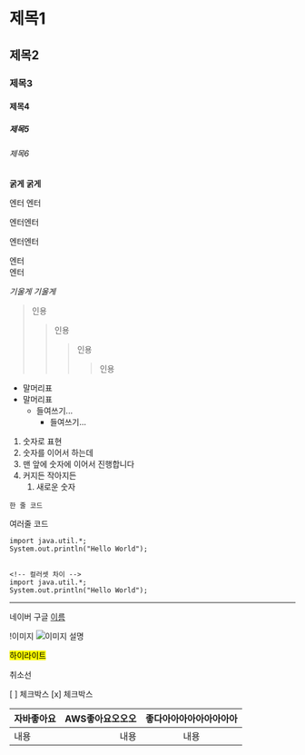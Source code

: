<!-- 인식이 안되는글 컨트롤+/ (주석) -->

<!-- https://www.markdownguide.org/cheat-sheet/ -->
<!-- cmd + /, ctrl + / : 주석 -> 인식이 안되는 글 -->

<!-- headline 또는 heading -->
# 제목1
## 제목2
### 제목3 
<!-- 일반적으로 velog, notion 3까지 지원... -->
#### 제목4
##### 제목5
###### 제목6

<!-- bold 굵게 -->
**굵게**
__굵게__
<!-- enter 1개는 무시된다 -->

엔터
엔터

엔터엔터

엔터엔터

엔터  
엔터
<!-- 스페이스 2개가 있으면 줄바꿈 인정 -->

<!-- italic 기울게 -->
*기울게*
_기울게_

> 인용
> > 인용
> > > 인용
> > > > 인용

* 말머리표
* 말머리표
    * 들여쓰기...
        * 들여쓰기...

1. 숫자로 표현
2. 숫자를 이어서 하는데
1. 맨 앞에 숫자에 이어서 진행합니다
10. 커지든 작아지든
    1. 새로운 숫자 
    <!-- 들여쓰기의 경우에는 1로만 시작 가능 -->

`한 줄 코드`

여러줄 코드
```
import java.util.*;
System.out.println("Hello World");


<!-- 컬러셋 차이 -->
import java.util.*;
System.out.println("Hello World");
```

<!-- 가로 구분선 -->
---

네이버
구글
[이름](주소)

!이미지
![이미지 설명](주소)

<!-- ==하이라이트== -->
<mark>하이라이트</mark>

취소선

[ ] 체크박스
[x] 체크박스

|자바좋아요|AWS좋아요오오오|좋다아아아아아아아아아|
|:------|-----------:|:---------------:|
|내용    |내용         |내용